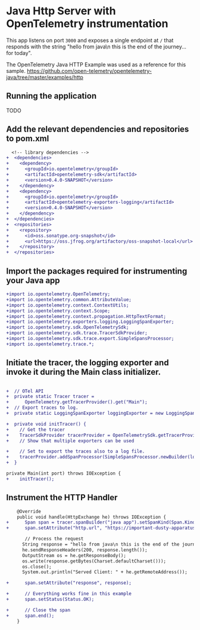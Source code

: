 # Java Http Server with OpenTelemetry instrumentation

This app listens on port `3000` and exposes a single endpoint at `/` that responds with the string "hello from java\n
this is the end of the journey... for today".

The OpenTelemetry Java HTTP Example was used as a reference for this sample.
https://github.com/open-telemetry/opentelemetry-java/tree/master/examples/http


## Running the application
TODO

## Add the relevant dependencies and repositories to pom.xml

```diff
  <!-- library dependencies -->
+  <dependencies>
+    <dependency>
+      <groupId>io.opentelemetry</groupId>
+      <artifactId>opentelemetry-sdk</artifactId>
+      <version>0.4.0-SNAPSHOT</version>
+    </dependency>
+    <dependency>
+      <groupId>io.opentelemetry</groupId>
+      <artifactId>opentelemetry-exporters-logging</artifactId>
+      <version>0.4.0-SNAPSHOT</version>
+    </dependency>
+  </dependencies>
+  <repositories>
+    <repository>
+      <id>oss.sonatype.org-snapshot</id>
+      <url>https://oss.jfrog.org/artifactory/oss-snapshot-local</url>
+    </repository>
+  </repositories>
```

## Import the packages required for instrumenting your Java app

```diff
+import io.opentelemetry.OpenTelemetry;
+import io.opentelemetry.common.AttributeValue;
+import io.opentelemetry.context.ContextUtils;
+import io.opentelemetry.context.Scope;
+import io.opentelemetry.context.propagation.HttpTextFormat;
+import io.opentelemetry.exporters.logging.LoggingSpanExporter;
+import io.opentelemetry.sdk.OpenTelemetrySdk;
+import io.opentelemetry.sdk.trace.TracerSdkProvider;
+import io.opentelemetry.sdk.trace.export.SimpleSpansProcessor;
+import io.opentelemetry.trace.*;

```

## Initiate the tracer, the logging exporter and invoke it during the Main class initializer.

```diff

+  // OTel API
+  private static Tracer tracer =
+      OpenTelemetry.getTracerProvider().get("Main");
+  // Export traces to log.
+  private static LoggingSpanExporter loggingExporter = new LoggingSpanExporter();

+  private void initTracer() {
+    // Get the tracer
+    TracerSdkProvider tracerProvider = OpenTelemetrySdk.getTracerProvider();
+    // Show that multiple exporters can be used

+    // Set to export the traces also to a log file.
+    tracerProvider.addSpanProcessor(SimpleSpansProcessor.newBuilder(loggingExporter).build());
+  }
```

```diff
private Main(int port) throws IOException {
+    initTracer();

```

## Instrument the HTTP Handler

```diff
    @Override
    public void handle(HttpExchange he) throws IOException {
+      Span span = tracer.spanBuilder("java app").setSpanKind(Span.Kind.SERVER);
+      span.setAttribute("http.url", "https://important-dusty-apparatus.glitch.me/");

       // Process the request
      String response = "hello from java\n this is the end of the journey... for today";
      he.sendResponseHeaders(200, response.length());
      OutputStream os = he.getResponseBody();
      os.write(response.getBytes(Charset.defaultCharset()));
      os.close();
      System.out.println("Served Client: " + he.getRemoteAddress());

+      span.setAttribute("response", response);

+      // Everything works fine in this example
+      span.setStatus(Status.OK);

+      // Close the span
+      span.end();
    }
```